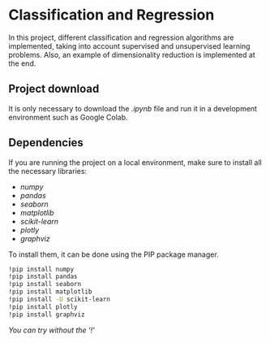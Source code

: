 # Classification and Regression

In this project, different classification and regression algorithms are implemented, taking into account supervised and unsupervised learning problems. Also, an example of dimensionality reduction is implemented at the end.

## Project download

It is only necessary to download the *.ipynb* file and run it in a development environment such as Google Colab.

## Dependencies

If you are running the project on a local environment, make sure to install all the necessary libraries:

* *numpy*
* *pandas*
* *seaborn*
* *matplotlib*
* *scikit-learn*
* *plotly*
* *graphviz*

To install them, it can be done using the PIP package manager.

```bash
!pip install numpy
!pip install pandas
!pip install seaborn
!pip install matplotlib
!pip install -U scikit-learn
!pip install plotly
!pip install graphviz
```

*You can try without the '!'*
